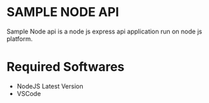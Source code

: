 # SAMPLE NODE API
Sample Node api is a node js express api application run on node js platform.

# Required Softwares
 * NodeJS Latest Version
 * VSCode

